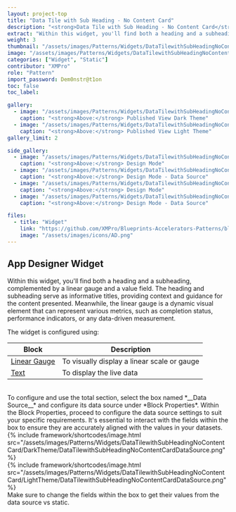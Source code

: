 ```yaml
---
layout: project-top
title: "Data Tile with Sub Heading - No Content Card"
description: "<strong>Data Tile with Sub Heading - No Content Card</strong>"
extract: "Within this widget, you'll find both a heading and a subheading, complemented by a linear gauge and a value field."
weight: 3
thumbnail: "/assets/images/Patterns/Widgets/DataTilewithSubHeadingNoContentCard/DarkTheme/DataTilewithSubHeadingNoContentCardPublishedMode.png"
image: "/assets/images/Patterns/Widgets/DataTilewithSubHeadingNoContentCard/DarkTheme/DataTilewithSubHeadingNoContentCardPublishedMode.png"
categories: ["Widget", "Static"]
contributor: "XMPro"
role: "Pattern"
import_password: Dem0nstr@t1on
toc: false
toc_label: 

gallery:
  - image: "/assets/images/Patterns/Widgets/DataTilewithSubHeadingNoContentCard/DarkTheme/DataTilewithSubHeadingNoContentCardPublishedMode.png"
    caption: "<strong>Above:</strong> Published View Dark Theme"
  - image: "/assets/images/Patterns/Widgets/DataTilewithSubHeadingNoContentCard/LightTheme/DataTilewithSubHeadingNoContentCardPublishedMode.png"
    caption: "<strong>Above:</strong> Published View Light Theme"
gallery_limit: 2

side_gallery:
  - image: "/assets/images/Patterns/Widgets/DataTilewithSubHeadingNoContentCard/DarkTheme/DataTilewithSubHeadingNoContentCardDesignMode.png"
    caption: "<strong>Above:</strong> Design Mode"
  - image: "/assets/images/Patterns/Widgets/DataTilewithSubHeadingNoContentCard/DarkTheme/DataTilewithSubHeadingNoContentCardDataSource.png"
    caption: "<strong>Above:</strong> Design Mode - Data Source"
  - image: "/assets/images/Patterns/Widgets/DataTilewithSubHeadingNoContentCard/LightTheme/DataTilewithSubHeadingNoContentCardDesignMode.png"
    caption: "<strong>Above:</strong> Design Mode"
  - image: "/assets/images/Patterns/Widgets/DataTilewithSubHeadingNoContentCard/LightTheme/DataTilewithSubHeadingNoContentCardDataSource.png"
    caption: "<strong>Above:</strong> Design Mode - Data Source"

files:
  - title: "Widget"
    link: "https://github.com/XMPro/Blueprints-Accelerators-Patterns/blob/master/Patterns/Widgets/Data%20Tile%20with%20Sub%20Heading%20No%20Content%20Card.xwid"
    image: "/assets/images/icons/AD.png"
---
```


## App Designer Widget
Within this widget, you'll find both a heading and a subheading, complemented by a linear gauge and a value field. The heading and subheading serve as informative titles, providing context and guidance for the content presented. Meanwhile, the linear gauge is a dynamic visual element that can represent various metrics, such as completion status, performance indicators, or any data-driven measurement.

The widget is configured using: 

| Block                                  | Description                                                  |
| -------------------------------------- | ------------------------------------------------------------ |
| [Linear Gauge](https://documentation.xmpro.com/blocks-toolbox/visualizations/linear-gauge) | To visually display a linear scale or gauge |
| [Text](https://documentation.xmpro.com/blocks-toolbox/basic/text) | To display the live data |

<br />
To configure and use the total section, select the box named *__Data Source__* and configure its data source under *Block Properties*. Within the Block Properties, proceed to configure the data source settings to suit your specific requirements. It's essential to interact with the fields within the box to ensure they are accurately aligned with the values in your datasets. 
<div class="inline_image">{% include framework/shortcodes/image.html src="/assets/images/Patterns/Widgets/DataTilewithSubHeadingNoContentCard/DarkTheme/DataTilewithSubHeadingNoContentCardDataSource.png" %}</div>
<div class="inline_image">{% include framework/shortcodes/image.html src="/assets/images/Patterns/Widgets/DataTilewithSubHeadingNoContentCard/LightTheme/DataTilewithSubHeadingNoContentCardDataSource.png" %}</div>
Make sure to change the fields within the box to get their values from the data source vs static.